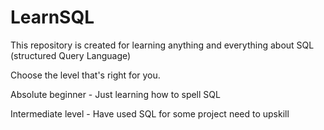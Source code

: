 # LearnSQL
This repository is created for learning anything and everything about SQL (structured Query Language)

Choose the level that's right for you.

Absolute beginner - Just learning how to spell SQL

Intermediate level - Have used SQL for some project need to upskill
